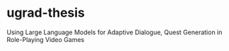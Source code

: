 # ugrad-thesis
Using Large Language Models for Adaptive Dialogue, Quest Generation in Role-Playing Video Games
